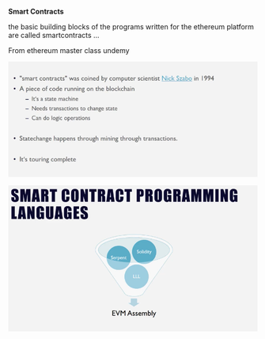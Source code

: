 **Smart Contracts**

the basic building blocks of the programs written for the ethereum platform are called smartcontracts ...

From ethereum master class undemy

![](/assets/sc1.png)



![](/assets/sc2.png)

